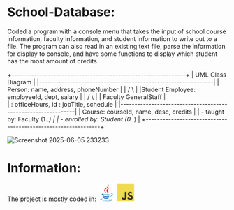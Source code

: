 # School-Database:
Coded a program with a console menu that takes the input of school course information, faculty information, and student information to write out to a file. The program can also read in an existing text file, parse the information for display to console, and have some functions to display which student has the most amount of credits.


+--------------------------------------------------------------+
|                      UML Class Diagram                       |
|--------------------------------------------------------------|
| Person: name, address, phoneNumber                           |
|   / \                                                        |
|Student     Employee: employeeId, dept, salary                |
|             / \                                              |
|         Faculty  GeneralStaff                                |                
|       : officeHours, id   : jobTitle, schedule               |
|--------------------------------------------------------------|
| Course: courseId, name, desc, credits                        |
|   - taught by: Faculty (1..*)                                |
|   - enrolled by: Student (0..*)                              |
+--------------------------------------------------------------+


![Screenshot 2025-06-05 233233](https://github.com/user-attachments/assets/6b4bce17-265e-4447-a444-8773ce02bbd7)



# Information:
The project is mostly coded in: <img src="https://raw.githubusercontent.com/devicons/devicon/master/icons/java/java-original.svg" alt="java" width="40" height="40"/> </a> 
<img src="https://raw.githubusercontent.com/devicons/devicon/master/icons/javascript/javascript-original.svg" alt="javascript" width="40" height="40"/> </a>
